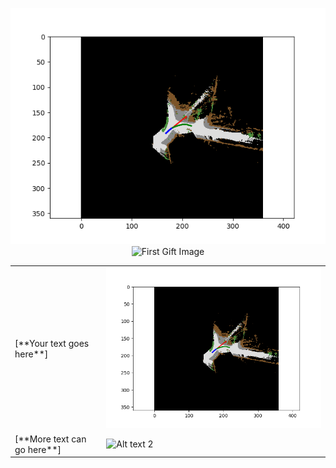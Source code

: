 
<p align="center">

<img src="/Images/video_vehicle_107.png" alt="Second Gift Image" width="700"/> 
<img src="/Images/Demo.gif" alt="First Gift Image" width="700"/>
</p>

<table style="border-collapse: collapse; border: none;">
<tr>
<td style="border: none;">[**Your text goes here**] </td>
<td><img src="/Images/video_vehicle_107.png" alt="Alt text 1" width="600"/></td>
</tr>
<tr>
<td style="border: none;">[**More text can go here**]</td>
<td><img src="/Images/Demo.gif" alt="Alt text 2" width="600"/></td>
</tr>
</table>
